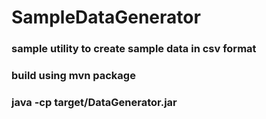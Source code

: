# SampleDataGenerator
### sample utility to create sample data in csv format
### build using mvn package
### java -cp target/DataGenerator.jar <no of rows you want to write in csv>
